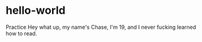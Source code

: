 # hello-world
Practice
Hey what up, my name's Chase, I'm 19, and I never fucking learned how to read.
